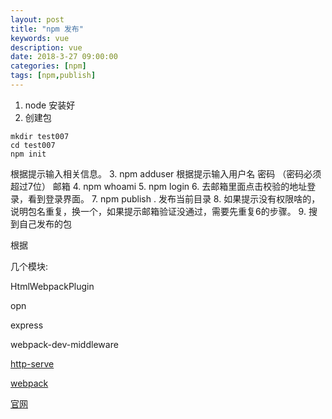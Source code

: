```yaml
---
layout: post
title: "npm 发布"
keywords: vue
description: vue
date: 2018-3-27 09:00:00
categories: [npm]
tags: [npm,publish]
---
```


1. node 安装好
2. 创建包
```text
mkdir test007
cd test007
npm init
```
根据提示输入相关信息。
3. npm adduser
根据提示输入用户名
密码 （密码必须超过7位）
邮箱
4. npm whoami
5. npm login
6. 去邮箱里面点击校验的地址登录，看到登录界面。
7. npm publish . 发布当前目录
8. 如果提示没有权限啥的，说明包名重复，换一个，如果提示邮箱验证没通过，需要先重复6的步骤。
9. 搜到自己发布的包

根据

几个模块:

HtmlWebpackPlugin

opn

express

webpack-dev-middleware

[http-serve](https://www.npmjs.com/package/http-server)

[webpack](https://github.com/DDFE/DDFE-blog/issues/10)


[官网](https://cn.vuejs.org/v2/guide/installation.html#命令行工具-CLI)


  